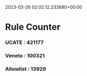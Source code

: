 2023-03-26 02:02:12.233880+00:00
# Rule Counter 
 ### UCATE : 421177

 ### Veneto : 100321

 ### Allowlist : 13929